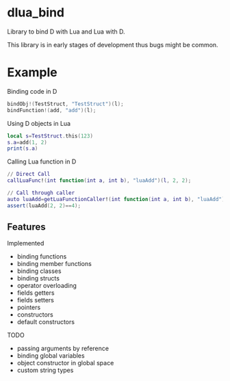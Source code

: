 # dlua_bind
Library to bind D with Lua and Lua with D.

This library is in early stages of development thus bugs might be common.

# Example
Binding code in D
```D
bindObj!(TestStruct, "TestStruct")(l);
bindFunction!(add, "add")(l);

```

Using D objects in Lua
```Lua
local s=TestStruct.this(123)
s.a=add(1, 2)
print(s.a)
```

Calling Lua function in D
```Lua
// Direct Call
callLuaFunc!(int function(int a, int b), "luaAdd")(l, 2, 2);

// Call through caller
auto luaAdd=getLuaFunctionCaller!(int function(int a, int b), "luaAdd")(l);
assert(luaAdd(2, 2)==4);
```


Features
--------
Implemented
- binding functions
- binding member functions
- binding classes
- binding structs
- operator overloading
- fields getters
- fields setters
- pointers
- constructors
- default constructors

TODO
- passing arguments by reference
- binding global variables
- object constructor in global space
- custom string types
